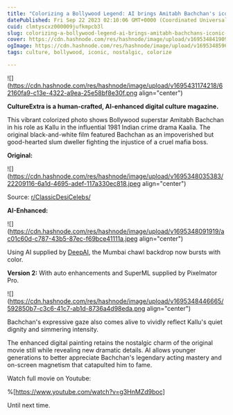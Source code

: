 ```yaml
---
title: "Colorizing a Bollywood Legend: AI brings Amitabh Bachchan's iconic Kaalia character to life"
datePublished: Fri Sep 22 2023 02:10:06 GMT+0000 (Coordinated Universal Time)
cuid: clmtyscxz000009jufkmpcb3l
slug: colorizing-a-bollywood-legend-ai-brings-amitabh-bachchans-iconic-kaalia-character-to-life
cover: https://cdn.hashnode.com/res/hashnode/image/upload/v1695348419092/233c980e-cb05-470a-9efd-1d82674be9cf.png
ogImage: https://cdn.hashnode.com/res/hashnode/image/upload/v1695348596322/102697a6-df2b-4b71-a9de-71f0bc675af6.png
tags: culture, bollywood, iconic, nostalgic, colorize

---
```


![](https://cdn.hashnode.com/res/hashnode/image/upload/v1695431174218/62160fa9-c13e-4322-a9ea-25e58bf8e30f.png align="center")

**CultureExtra is a human-crafted, AI-enhanced digital culture magazine.**

This vibrant colorized photo shows Bollywood superstar Amitabh Bachchan in his role as Kallu in the influential 1981 Indian crime drama Kaalia. The original black-and-white film featured Bachchan as an impoverished but good-hearted slum dweller fighting the injustice of a cruel mafia boss.

**Original:**

![](https://cdn.hashnode.com/res/hashnode/image/upload/v1695348035383/22209116-6a1d-4695-adef-117a330ec818.jpeg align="center")

Source: [r/ClassicDesiCelebs/](https://www.reddit.com/r/ClassicDesiCelebs/comments/16o7p91/a_rare_bts_picture_of_amitabh_from_earlier_times/)

**AI-Enhanced:**

![](https://cdn.hashnode.com/res/hashnode/image/upload/v1695348091919/ac01c60d-c787-43b5-87ec-f69bce41111a.jpeg align="center")

Using AI supplied by [DeepAI](https://deepai.org/), the Mumbai chawl backdrop now bursts with color.

**Version 2:** With auto enhancements and SuperML supplied by Pixelmator Pro.

![](https://cdn.hashnode.com/res/hashnode/image/upload/v1695348446665/592850b7-c3c6-41c7-ab1d-8736a4d98eda.png align="center")

Bachchan's expressive gaze also comes alive to vividly reflect Kallu's quiet dignity and simmering intensity.

The enhanced digital painting retains the nostalgic charm of the original movie still while revealing new dramatic details. AI allows younger generations to better appreciate Bachchan's legendary acting mastery and on-screen magnetism that catapulted him to fame.

Watch full movie on Youtube:

%[https://www.youtube.com/watch?v=g3HnMZd9boc] 

Until next time.